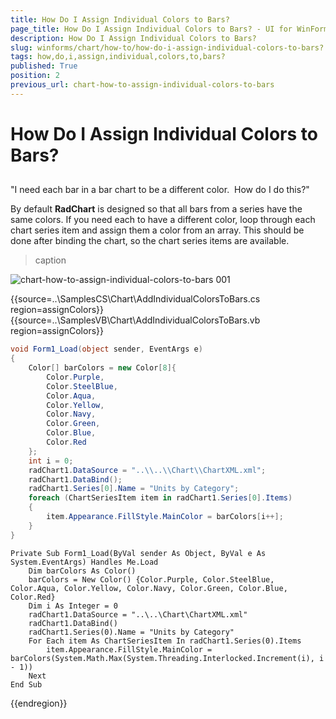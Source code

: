 ```yaml
---
title: How Do I Assign Individual Colors to Bars?
page_title: How Do I Assign Individual Colors to Bars? - UI for WinForms Documentation
description: How Do I Assign Individual Colors to Bars?
slug: winforms/chart/how-to/how-do-i-assign-individual-colors-to-bars?
tags: how,do,i,assign,individual,colors,to,bars?
published: True
position: 2
previous_url: chart-how-to-assign-individual-colors-to-bars
---
```


# How Do I Assign Individual Colors to Bars?



## 

"I need each bar in a bar chart to be a different color.  How do I do this?"

By default __RadChart__ is designed so that all bars from a series have the same colors. If you need each to have a different color, loop through each chart series item and assign them a color from an array. This should be done after binding the chart, so the chart series items are available.


>caption 

![chart-how-to-assign-individual-colors-to-bars 001](images/chart-how-to-assign-individual-colors-to-bars001.png) 

{{source=..\SamplesCS\Chart\AddIndividualColorsToBars.cs region=assignColors}} 
{{source=..\SamplesVB\Chart\AddIndividualColorsToBars.vb region=assignColors}} 

````C#
void Form1_Load(object sender, EventArgs e)
{
    Color[] barColors = new Color[8]{
        Color.Purple,
        Color.SteelBlue,
        Color.Aqua,
        Color.Yellow,
        Color.Navy,
        Color.Green,
        Color.Blue,
        Color.Red
    };
    int i = 0;
    radChart1.DataSource = "..\\..\\Chart\\ChartXML.xml";
    radChart1.DataBind();
    radChart1.Series[0].Name = "Units by Category";
    foreach (ChartSeriesItem item in radChart1.Series[0].Items)
    {
        item.Appearance.FillStyle.MainColor = barColors[i++];
    }
}

````
````VB.NET
Private Sub Form1_Load(ByVal sender As Object, ByVal e As System.EventArgs) Handles Me.Load
    Dim barColors As Color()
    barColors = New Color() {Color.Purple, Color.SteelBlue, Color.Aqua, Color.Yellow, Color.Navy, Color.Green, Color.Blue, Color.Red}
    Dim i As Integer = 0
    radChart1.DataSource = "..\..\Chart\ChartXML.xml"
    radChart1.DataBind()
    radChart1.Series(0).Name = "Units by Category"
    For Each item As ChartSeriesItem In radChart1.Series(0).Items
        item.Appearance.FillStyle.MainColor = barColors(System.Math.Max(System.Threading.Interlocked.Increment(i), i - 1))
    Next
End Sub

````

{{endregion}} 



